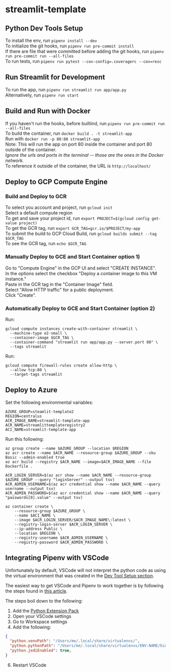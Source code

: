 # streamlit-template

## Python Dev Tools Setup
To install the env, run `pipenv install --dev`  
To initialize the git hooks, run `pipenv run pre-commit install`  
If there are file that were committed before adding the git hooks, run `pipenv run pre-commit run --all-files`  
To run tests, run `pipenv run pytest --cov-config=.coveragerc --cov=resc`  

## Run Streamlit for Development
To run the app, run `pipenv run streamlit run app/app.py`  
Alternatively, run `pipenv run start`  

## Build and Run with Docker
If you haven't run the hooks, before builtind, run `pipenv run pre-commit run --all-files`  
To build the container, run `docker build . -t streamlit-app`  
Run with `docker run -p 80:80 streamlit-app`  
Note: This will run the app on port 80 inside the container and port 80 outside of the container.  
_Ignore the urls and ports in the terminal -- those are the ones in the Docker network._  
To reference it outside of the container, the URL is `http://localhost/`  

## Deploy to GCP Compute Engine
### Build and Deploy to GCR
To select you account and project, run `gcloud init`  
Select a default compute region  
To get and save your project id, run `export PROJECT=$(gcloud config get-value project)`  
To get the GCR tag, run `export GCR_TAG=gcr.io/$PROJECT/my-app`  
To submit the build to GCP Cloud Build, run `gcloud builds submit --tag $GCR_TAG`  
To see the GCR tag, run `echo $GCR_TAG`  

### Manually Deploy to GCE and Start Container option 1)
Go to "Compute Engine" in the GCP UI and select "CREATE INSTANCE".  
In the options select the checkbox "Deploy a container image to this VM instance."  
Paste in the GCR tag in the "Container Image" field.  
Select "Allow HTTP traffic" for a public deployment.  
Click "Create".  

### Automatically Deploy to GCE and Start Container (option 2)

Run:
```
gcloud compute instances create-with-container streamlit \
  --machine-type e2-small \
  --container-image $GCR_TAG \
  --container-command "streamlit run app/app.py --server.port 80" \
  --tags streamlit
```

Run: 
```
gcloud compute firewall-rules create allow-http \
  --allow tcp:80 \
  --target-tags streamlit
``` 

## Deploy to Azure 
Set the following environmental variables:  

```
AZURE_GROUP=steamlit-template2
REGION=centralus
ACR_IMAGE_NAME=streamlit-template-app
ACR_NAME=streamlittemplateregistry2
ACI_NAME=streamlit-template-app
```

Run this following:

```
az group create --name $AZURE_GROUP --location $REGION
az acr create --name $ACR_NAME --resource-group $AZURE_GROUP --sku Basic --admin-enabled true
az acr build --registry $ACR_NAME --image=$ACR_IMAGE_NAME --file Dockerfile .

ACR_LOGIN_SERVER=$(az acr show --name $ACR_NAME --resource-group $AZURE_GROUP --query "loginServer" --output tsv)
ACR_ADMIN_USERNAME=$(az acr credential show --name $ACR_NAME --query username --output tsv)                
ACR_ADMIN_PASSWORD=$(az acr credential show --name $ACR_NAME --query "passwords[0].value" --output tsv)

az container create \
    --resource-group $AZURE_GROUP \
    --name $ACI_NAME \
    --image $ACR_LOGIN_SERVER/$ACR_IMAGE_NAME\:latest \
    --registry-login-server $ACR_LOGIN_SERVER \
    --ip-address Public \
    --location $REGION \
    --registry-username $ACR_ADMIN_USERNAME \
    --registry-password $ACR_ADMIN_PASSWORD \
```



## Integrating Pipenv with VSCode
Unfortunately by default, VSCode will not interpret the python code as using the virtual environment that was created in the [Dev Tool Setup section](##python-dev-tools-setup).

The easiest way to get VSCode and Pipenv to work together is by following the steps found in [this article](https://www.therightchoyce.com/2018/10/01/setting-up-visual-studio-code-with-pipenv-and-python3/).

The steps boil down to the following:
1. Add the [Python Extension Pack](https://marketplace.visualstudio.com/items?itemName=donjayamanne.python-extension-pack)
3. Open your VSCode settings
4. Go to Workspace settings
5. Add the following:
```json
{
  "python.venvPath": "/Users/me/.local/share/virtualenvs/",
  "python.pythonPath": "/Users/me/.local/share/virtualenvs/ENV-NAME/bin/python",
  "python.jediEnabled": true,
}
```
6. Restart VSCode
